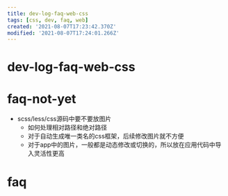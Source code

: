 ```yaml
---
title: dev-log-faq-web-css
tags: [css, dev, faq, web]
created: '2021-08-07T17:23:42.370Z'
modified: '2021-08-07T17:24:01.266Z'
---
```


# dev-log-faq-web-css

# faq-not-yet

- scss/less/css源码中要不要放图片
  - 如何处理相对路径和绝对路径
  - 对于自动生成唯一类名的css框架，后续修改图片就不方便
  - 对于app中的图片，一般都是动态修改或切换的，所以放在应用代码中导入灵活性更高
# faq
